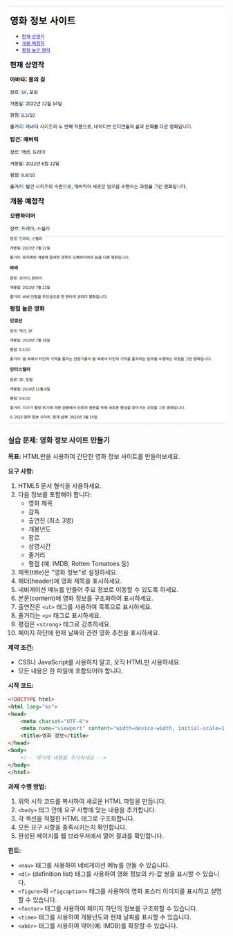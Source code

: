 ![result](./04-1.png)
![result](./04-2.png)

### 실습 문제: 영화 정보 사이트 만들기

**목표:**
HTML만을 사용하여 간단한 영화 정보 사이트를 만들어보세요.

**요구 사항:**

1. HTML5 문서 형식을 사용하세요.
2. 다음 정보를 포함해야 합니다:
   - 영화 제목
   - 감독
   - 출연진 (최소 3명)
   - 개봉년도
   - 장르
   - 상영시간
   - 줄거리
   - 평점 (예: IMDB, Rotten Tomatoes 등)
3. 제목(title)은 "영화 정보"로 설정하세요.
4. 헤더(header)에 영화 제목을 표시하세요.
5. 네비게이션 메뉴를 만들어 주요 정보로 이동할 수 있도록 하세요.
6. 본문(content)에 영화 정보를 구조화하여 표시하세요.
7. 출연진은 `<ul>` 태그를 사용하여 목록으로 표시하세요.
8. 줄거리는 `<p>` 태그로 표시하세요.
9. 평점은 `<strong>` 태그로 강조하세요.
10. 페이지 하단에 현재 날짜와 관련 영화 추천을 표시하세요.

**제약 조건:**
- CSS나 JavaScript를 사용하지 말고, 오직 HTML만 사용하세요.
- 모든 내용은 한 파일에 포함되어야 합니다.

**시작 코드:**
```html
<!DOCTYPE html>
<html lang="ko">
<head>
    <meta charset="UTF-8">
    <meta name="viewport" content="width=device-width, initial-scale=1.0">
    <title>영화 정보</title>
</head>
<body>
    <!-- 여기에 내용을 추가하세요 -->
</body>
</html>
```

**과제 수행 방법:**
1. 위의 시작 코드를 복사하여 새로운 HTML 파일을 만듭니다.
2. `<body>` 태그 안에 요구 사항에 맞는 내용을 추가합니다.
3. 각 섹션을 적절한 HTML 태그로 구조화합니다.
4. 모든 요구 사항을 충족시키는지 확인합니다.
5. 완성된 페이지를 웹 브라우저에서 열어 결과를 확인합니다.

**힌트:**
- `<nav>` 태그를 사용하여 네비게이션 메뉴를 만들 수 있습니다.
- `<dl>` (definition list) 태그를 사용하여 영화 정보의 키-값 쌍을 표시할 수 있습니다.
- `<figure>`와 `<figcaption>` 태그를 사용하여 영화 포스터 이미지를 표시하고 설명할 수 있습니다.
- `<footer>` 태그를 사용하여 페이지 하단의 정보를 구조화할 수 있습니다.
- `<time>` 태그를 사용하여 개봉년도와 현재 날짜를 표시할 수 있습니다.
- `<abbr>` 태그를 사용하여 약어(예: IMDB)를 확장할 수 있습니다.